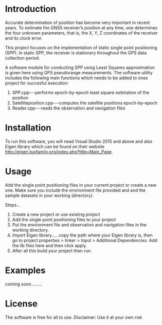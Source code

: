 # Introduction
Accurate determination of position has become very important in recent years. To estimate the GNSS receiver’s position at any time, one determines the four unknown parameters, that is, the X, Y, Z coordinates of the receiver and its clock error. 

This project focuses on the implementation of static single point positioning (SPP). In static SPP, the receiver is stationary throughout the GPS data collection period. 

A software module for conducting SPP using Least Squares approximation is given here using GPS pseudorange measurements. The software utility includes the following main functions which needs to be added to ones project for succesful execution:
  1. SPP.cpp---performs epoch-by-epoch least square estimation of the position
  2. Satelliteposition.cpp---computes the satellite positions epoch-by-epoch
  3. Reader.cpp---reads the observation and navigation files

# Installation
To run this software, you will nead Visual Studio 2015 and above and also Eigen library which can be found on their website http://eigen.tuxfamily.org/index.php?title=Main_Page. 

# Usage
Add the single point positioning files in your current project or create a new one. Make sure you include the environment file provided and and the sample datasets in your working (directory).

Steps...
  1. Create a new project or use existing project
  2. Add the single point positioning files to your project
  3. Put the environment file and observation and navigation files in the working directory.
  3. Import Eigen library......copy the path where your Eigen library is, then go to project properties > linker > Input > Additional             Dependencies. Add the lib files here and then click apply.
  4. After all this build your project then run.

# Examples

coming soon.........

# License
The software is free for all to use. Disclaimer: Use it at your own risk
